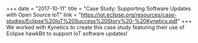 +++
date = "2017-10-11"
title = "Case Study: Supporting Software Updates with Open Source IoT"
link = "https://iot.eclipse.org/resources/case-studies/Eclipse%20IoT%20Success%20Story%20-%20Kynetics.pdf"
+++
We worked with Kynetics to create this case study featuring their use of Eclipse hawkBit to support IoT software updates!